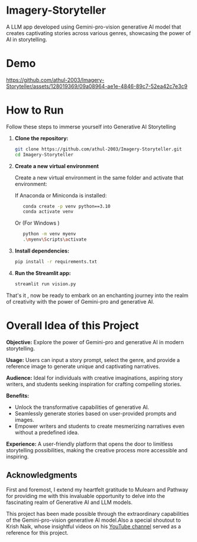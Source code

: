 # Imagery-Storyteller
A LLM app developed using Gemini-pro-vision generative AI model that creates captivating stories across various genres, showcasing the power of AI in storytelling.

# Demo



https://github.com/athul-2003/Imagery-Storyteller/assets/128019369/09a08964-ae1e-4846-89c7-52ea42c7e3c9


# How to Run
Follow these steps to immerse yourself into Generative AI Storytelling

1. **Clone the repository:**
   ```bash
   git clone https://github.com/athul-2003/Imagery-Storyteller.git
   cd Imagery-Storyteller
   ```
2. **Create a new virtual environment**
   
   Create a new virtual environment in the same folder and activate that environment:
   
   If Anaconda or Miniconda is installed:
   ```bash
      conda create -p venv python==3.10
      conda activate venv

   ```
   Or (For Windows )
   ```bash
      python -m venv myenv
      .\myenv\Scripts\activate
   ```

3. **Install dependencies:**
   ```bash
   pip install -r requirements.txt
   ```

4. **Run the Streamlit app:**
   ```bash
   streamlit run vision.py
   ```

That's it , now be ready to embark on an enchanting journey into the realm of creativity with the power of Gemini-pro and generative AI.

# Overall Idea of this Project

**Objective:** Explore the power of Gemini-pro and generative AI in modern storytelling.

**Usage:** Users can input a story prompt, select the genre, and provide a reference image to generate unique and captivating narratives.

**Audience:** Ideal for individuals with creative imaginations, aspiring story writers, and students seeking inspiration for crafting compelling stories.

**Benefits:**

- Unlock the transformative capabilities of generative AI.
- Seamlessly generate stories based on user-provided prompts and images.
- Empower writers and students to create mesmerizing narratives even without a predefined idea.

**Experience:** A user-friendly platform that opens the door to limitless storytelling possibilities, making the creative process more accessible and inspiring.

## Acknowledgments

First and foremost, I extend my heartfelt gratitude to Mulearn and Pathway for providing me with this invaluable opportunity to delve into the fascinating realm of Generative AI and LLM models.

This project has been made possible through the extraordinary capabilities of the Gemini-pro-vision generative AI model.Also a special shoutout to Krish Naik, whose insightful videos on his [YouTube channel](https://www.youtube.com/@krishnaik06) served as a reference for this project.



